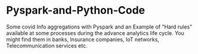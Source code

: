# Pyspark-and-Python-Code

Some covid Info aggregations with Pyspark and an Example of "Hard rules" available at some processes during the advance analytics life cycle. You might find them in banks, Insurance companies, IoT networks, Telecommunication services etc.
